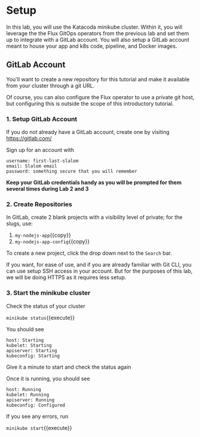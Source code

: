 # Setup

In this lab, you will use the Katacoda minikube cluster. Within it, you will leverage the the Flux GitOps operators from the previous lab and set them up to integrate with a GitLab account. You will also setup a GitLab account meant to house your app and k8s code, pipeline, and Docker images.

## GitLab Account

You'll want to create a new repository for this tutorial and make it available from your cluster through a git URL.

Of course, you can also configure the Flux operator to use a private git host, but configuring this is outside the scope of this introductory tutorial.

### 1. Setup GitLab Account

If you do not already have a GitLab account, create one by visiting https://gitlab.com/

Sign up for an account with
```
username: first-last-slalom
email: Slalom email
password: something secure that you will remember
```

**Keep your GitLab credentials handy as you will be prompted for them several times during Lab 2 and 3**

### 2. Create Repositories

In GitLab, create 2 blank projects with a visibility level of private; for the slugs, use:
1. `my-nodejs-app`{{copy}}
1. `my-nodejs-app-config`{{copy}}

To create a new project, click the drop down next to the `Search` bar.

If you want, for ease of use, and if you are already familiar with Git CLI, you can use setup SSH access in your account. But for the purposes of this lab, we will be doing HTTPS as it requires less setup.

### 3. Start the minikube cluster

Check the status of your cluster

`minikube status`{{execute}}

You should see
```shell
host: Starting
kubelet: Starting
apiserver: Starting
kubeconfig: Starting
```

Give it a minute to start and check the status again

Once it is running, you should see
```shell
host: Running
kubelet: Running
apiserver: Running
kubeconfig: Configured
```

If you see any errors, run

`minikube start`{{execute}}
